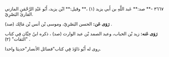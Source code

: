 ٣٦٦٧ -** صد:** عَبد اللَّهِ بن أَبي يزيد (١) ،** وقيل:** ابْن يزيد، أَبُو عَبْدِ الرَّحْمَنِ المازني القارئ البَصْرِيّ.

**رَوَى عَن:** الحسن البَصْرِيّ، وموسى بْن أنس بْن مَالِك (صد) .

**رَوَى عَنه:** زيد بْن الحباب، وعبد الصمد بْن عبد الوارث (صد) ، ذكره ابنُ حِبَّان فِي كتاب "الثقات" (٢) .

روى له أَبُو دَاوُدَ فِي كتاب"فضائل الأنصار"حديثا واحدا.
